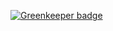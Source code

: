 
[![Greenkeeper badge](https://badges.greenkeeper.io/AndreasPizsa/window-location-query.svg)](https://greenkeeper.io/)
